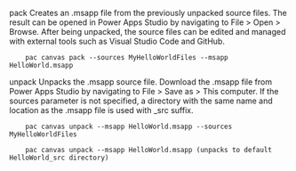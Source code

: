 pack	Creates an .msapp file from the previously unpacked source files.
        The result can be opened in Power Apps Studio by navigating to File > Open > Browse.
        After being unpacked, the source files can be edited and managed with external tools such as Visual Studio Code and GitHub.	
        
        pac canvas pack --sources MyHelloWorldFiles --msapp HelloWorld.msapp

unpack	Unpacks the .msapp source file.
        Download the .msapp file from Power Apps Studio by navigating to File > Save as > This computer.
        If the sources parameter is not specified, a directory with the same name and location as the .msapp file is used with _src suffix.	
        
        pac canvas unpack --msapp HelloWorld.msapp --sources MyHelloWorldFiles
        
        pac canvas unpack --msapp HelloWorld.msapp (unpacks to default HelloWorld_src directory)